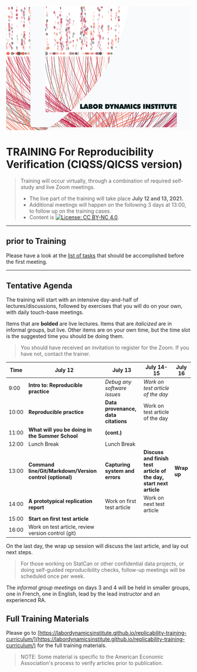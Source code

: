![Labor Dynamics Institute](LDIimage_11.22.19_FINALv1.jpg)

# TRAINING For Reproducibility Verification (CIQSS/QICSS version)

> Training will occur virtually, through a combination of required self-study and live Zoom meetings. 
> - The live part of the training will take place **July 12 and 13, 2021.** 
> - Additional meetings will happen on the following 3 days at 13:00, to follow up on the training cases. 
> - Content is [![License: CC BY-NC 4.0](https://licensebuttons.net/l/by-nc/4.0/80x15.png)](https://creativecommons.org/licenses/by-nc/4.0/).

---

prior to Training
------

Please have a look at the [list of tasks](https://labordynamicsinstitute.github.io/replicability-training-curriculum/pre-training.html) that should be accomplished before the first meeting. 

---

Tentative Agenda
----------------

The training will start with an intensive day-and-half of lectures/discussions, followed by exercises that you will do on your own, with daily touch-base meetings.

Items that are **bolded** are live lectures. Items that are *italicized* are in informal groups, but live. Other items are on your own time, but the time slot is the suggested time you should be doing them. 

> You should have received an invitation to register for the Zoom. If you have not, contact the trainer.


| Time  |  July 12                                                 | July 13                             | July 14-15          | July 16 |
|-------|----------------------------------------------------------|-------------------------------------|---------------------|---------|
| 9:00  |  **Intro to: Reproducible practice**                     | *Debug any software issues*         | *Work on test article of the day* ||
| 10:00 |  **Reproducible practice**                               | **Data provenance, data citations** | Work on test article of the day ||
| 11:00 | **What will you be doing in the Summer School**          | **(cont.)**                         ||
| 12:00 | Lunch Break                                              | Lunch Break                         ||
| 13:00 | **Command line/Git/Markdown/Version control (optional)** | **Capturing system and errors**     | **Discuss and finish test article of the day, start next article**| **Wrap up** |
| 14:00 | **A prototypical replication report**                    | Work on first test article          | Work on next test article||
| 15:00 | **Start on first test article**                          ||||
| 16:00 | Work on test article, review version control (git)       ||||

On the last day, the wrap up session will discuss the last article, and lay out next steps.

> For those working on StatCan or other confidential data projects, or doing self-guided reproducibility checks, follow-up meetings will be scheduled once per week.

The *informal group meetings* on days 3 and 4 will be held in smaller groups, one in French, one in English, lead by the lead instructor and an experienced RA. 



Full Training Materials
----------------------

Please go to [https://labordynamicsinstitute.github.io/replicability-training-curriculum/](https://labordynamicsinstitute.github.io/replicability-training-curriculum/) for the full training materials.

> NOTE: Some material is specific to the American Economic Association's process to verify articles prior to publication. 
